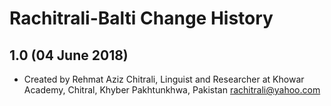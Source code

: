 Rachitrali-Balti Change History
=======================

1.0 (04 June 2018)
-----------------

* Created by Rehmat Aziz Chitrali, Linguist and Researcher at Khowar Academy, Chitral, Khyber Pakhtunkhwa, Pakistan rachitrali@yahoo.com 

